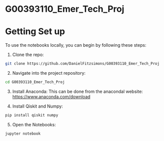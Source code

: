 # G00393110_Emer_Tech_Proj

# Getting Set up
To use the notebooks locally, you can begin by following these steps: 

1. Clone the repo:
```bash
git clone https://github.com/DanielFitzsimons/G00393110_Emer_Tech_Proj
```

2. Navigate into the project repository:
```bash
cd G00393110_Emer_Tech_Proj
```

3. Install Anaconda: 
This can be done from the anacondal website: https://www.anaconda.com/download

4. Install Qiskit and Numpy:
```bash
pip install qiskit numpy
```
5. Open the Notebooks:
```bash
jupyter notebook
```
